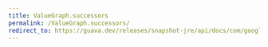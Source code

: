 ```yaml
---
title: ValueGraph.successors
permalink: /ValueGraph.successors/
redirect_to: https://guava.dev/releases/snapshot-jre/api/docs/com/google/common/graph/ValueGraph.html#successors-N-
---
```

